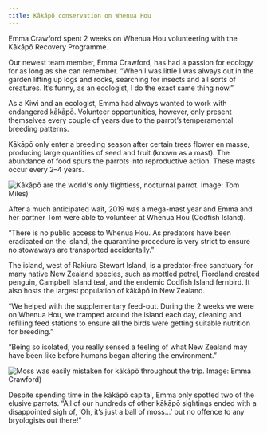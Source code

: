 ```yaml
---
title: Kākāpō conservation on Whenua Hou
---
```


Emma Crawford spent 2 weeks on Whenua Hou volunteering with the Kākāpō Recovery Programme.

<!--more-->

Our newest team member, Emma Crawford, has had a passion for ecology for as long as she can remember.
“When I was little I was always out in the garden lifting up logs and rocks, searching for insects
and all sorts of creatures. It’s funny, as an ecologist, I do the exact same thing now.”

As a Kiwi and an ecologist, Emma had always wanted to work with endangered kākāpō.
Volunteer opportunities, however, only present themselves every couple of years due
to the parrot’s temperamental breeding patterns.

Kākāpō only enter a breeding season after certain trees flower en masse, producing
large quantities of seed and fruit (known as a mast). The abundance of food spurs the parrots
into reproductive action. These masts occur every 2–4 years.

![Kākāpō are the world's only flightless, nocturnal parrot. Image: Tom Miles)](/news/2021-10-14-emma-crawford-kakapo/kakapofeeding.jpg)

After a much anticipated wait, 2019 was a mega-mast year and Emma and her partner
Tom were able to volunteer at Whenua Hou (Codfish Island).

“There is no public access to Whenua Hou. As predators have been eradicated on the island, the quarantine procedure is very strict to ensure no stowaways are transported accidentally.”

The island, west of Rakiura Stewart Island, is a predator-free sanctuary for many native
New Zealand species, such as mottled petrel, Fiordland crested penguin, Campbell Island teal,
and the endemic Codfish Island fernbird. It also hosts the largest population of kākāpō in New Zealand.

“We helped with the supplementary feed-out. During the 2 weeks we were on Whenua Hou,
we tramped around the island each day, cleaning and refilling feed stations to ensure all the birds
were getting suitable nutrition for breeding.”

“Being so isolated, you really sensed a feeling of what New Zealand may have been like before humans began altering the environment.”

![Moss was easily mistaken for kākāpō throughout the trip. Image: Emma Crawford)](/news/2021-10-14-emma-crawford-kakapo/mossball.jpg)

Despite spending time in the kākāpō capital, Emma only spotted two of the elusive parrots.
“All of our hundreds of other kākāpō sightings ended with a disappointed sigh of,
‘Oh, it’s just a ball of moss…’ but no offence to any bryologists out there!”
